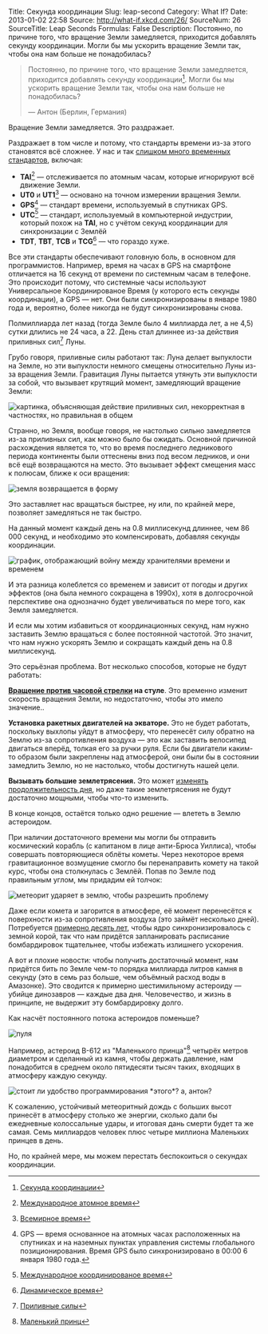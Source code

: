 Title: Секунда координации
Slug: leap-second
Category: What If?
Date: 2013-01-02 22:58
Source: http://what-if.xkcd.com/26/
SourceNum: 26
SourceTitle: Leap Seconds
Formulas: False
Description: Постоянно, по причине того, что вращение Земли замедляется, приходится добавлять секунду координации. Могли бы мы ускорить вращение Земли так, чтобы она нам больше не понадобилась?

> Постоянно, по причине того, что вращение Земли замедляется, приходится добавлять секунду координации[^1]. Могли бы мы ускорить вращение Земли так, чтобы она нам больше не понадобилась?
>
> — Антон (Берлин, Германия)

Вращение Земли замедляется. Это раздражает.

Раздражает в том числе и потому, что стандарты времени из-за этого становятся всё сложнее. У нас и так [слишком много временных стандартов](http://tycho.usno.navy.mil/systime.html), включая:

* **TAI**[^2] — отслеживается по атомным часам, которые игнорируют всё движение Земли.
* **UT0** и **UT1**[^3] — основано на точном измерении вращения Земли.
* **GPS**[^4] — стандарт времени, используемый в спутниках GPS.
* **UTC**[^5] — стандарт, используемый в компьютерной индустрии, который похож на **TAI**, но с учётом секунд координации для синхронизации с Землёй
* **TDT**, **TBT**, **TCB** и **TCG**[^6] — что гораздо хуже.

Все эти стандарты обеспечивают головную боль, в основном для программистов. Например, время на часах в GPS на смартфоне отличается на 16 секунд от времени по системным часам в телефоне. Это происходит потому, что системные часы используют Универсальное Координированое Время (у которого есть секунды координации), а GPS — нет. Они были синхронизированы в январе 1980 года и, вероятно, более никогда не будут синхронизированы снова.

Полмиллиарда лет назад (тогда Земле было 4 миллиарда лет, а не 4,5) сутки длились не 24 часа, а 22. День стал длиннее из-за действия приливных сил[^7] Луны.

Грубо говоря, приливные силы работают так: Луна делает выпуклости на Земле, но эти выпуклости немного смещены относительно Луны из-за вращения Земли. Гравитация Луны пытается утянуть эти выпуклости за собой, что вызывает крутящий момент, замедляющий вращение Земли:

![](/uploads/026-leap-second/leap_tides_ru.png "картинка, объясняющая действие приливных сил, некорректная в частностях, но правильная в общем")

Странно, но Земля, вообще говоря, не настолько сильно замедляется из-за приливных сил, как можно было бы ожидать. Основной причиной расхождения является то, что во время последнего ледникового периода континенты были оттеснены вниз под весом ледников, и они всё ещё возвращаются на место. Это вызывает эффект смещения масс к полюсам, ближе к оси вращения:

![](/uploads/026-leap-second/leap_mass_shift_ru.png "земля возвращается в форму")

Это заставляет нас вращаться быстрее, ну или, по крайней мере, позволяет замедляться не так быстро.

На данный момент каждый день на 0.8 миллисекунд длиннее, чем 86&thinsp;000 секунд, и необходимо это компенсировать, добавляя секунды координации.

![](/uploads/026-leap-second/leap_graph_ru.png "график, отображающий войну между хранителями времени и временем")

И эта разница колеблется со временем и зависит от погоды и других эффектов (она была немного сокращена в 1990х), хотя в долгосрочной перспективе она однозначно будет увеличиваться по мере того, как Земля замедляется.

И если мы хотим избавиться от координационных секунд, нам нужно заставить Землю вращаться с более постоянной частотой. Это значит, что нам нужно ускорять Землю и сокращать каждый день на 0.8 миллисекунд.

Это серьёзная проблема. Вот несколько способов, которые не будут работать:

**[Вращение против часовой стрелки](http://xkcd.ru/162/) на стуле**. Это временно изменит скорость вращения Земли, но недостаточно, чтобы это имело значение..

**Установка ракетных двигателей на экваторе.** Это не будет работать, поскольку выхлопы уйдут в атмосферу, что перенесёт силу обратно на Землю из-за сопротивления воздуха — это как заставить велосипед двигаться вперёд, толкая его за ручки руля. Если бы двигатели каким-то образом были закреплены над атмосферой, они были бы в состоянии замедлить Землю, но не настолько, чтобы достигнуть нашей цели.

**Вызывать большие землетрясения.** Это может [изменять продолжительность дня](http://www.nasa.gov/topics/earth/features/japanquake/earth20110314.html), но даже такие землетрясения не будут достаточно мощными, чтобы что-то изменить.

В конце концов, остаётся только одно решение — влететь в Землю астероидом.

При наличии достаточного времени мы могли бы отправить космический корабль (с капитаном в лице анти-Брюса Уиллиса), чтобы совершать повторяющиеся облёты кометы. Через некоторое время гравитационное возмущение смогло бы перенаправить комету на такой курс, чтобы она столкнулась с Землёй. Попав по Земле под правильным углом, мы придадим ей толчок:

![](/uploads/026-leap-second/leap_strike_ru.png "метеорит ударяет в землю, чтобы разрешить проблему")

Даже если комета и загорится в атмосфере, её момент перенесётся к поверхности из-за сопротивления воздуха (это займёт несколько дней). Потребуется [примерно десять лет](http://www.researchgate.net/publication/227650235_Topographic_CoreMantle_Coupling_and_Polar_Motion_On_Decadal_TimeScales), чтобы ядро синхронизировалось с земной корой, так что нам придётся запланировать расписание бомбардировок тщательнее, чтобы избежать излишнего ускорения.

А вот и плохие новости: чтобы получить достаточный момент, нам придётся бить по Земле чем-то порядка миллиарда литров камня в секунду (это в семь раз больше, чем объёмный расход воды в Амазонке). Это сводится к примерно шестимильному астероиду — убийце динозавров — каждые два дня. Человечество, и жизнь в принципе, не выдержит эту бомбардировку долго.

Как насчёт постоянного потока астероидов поменьше?

![](/uploads/026-leap-second/leap_prince_ru.png "пуля")

Например, астероид B-612 из "Маленького принца"[^8] четырёх метров диаметром и сделанный из камня, чтобы держать давление, нам понадобится в среднем около пятидесяти тысяч таких, входящих в атмосферу каждую секунду.

![](/uploads/026-leap-second/leap_prince_rows_ru.png "стоит ли удобство программирования *этого*? а, антон?")

К сожалению, устойчивый метеоритный дождь с больших высот принесёт в атмосферу столько же энергии, сколько дали бы ежедневные колоссальные удары, и итоговая дань смерти будет та же самая. Семь миллиардов человек плюс четыре миллиона Маленьких принцев в день.

Но, по крайней мере, мы можем перестать беспокоиться о секундах координации.

[^1]: [Секунда координации](http://ru.wikipedia.org/wiki/Секунда_координации)
[^2]: [Международное атомное время](http://ru.wikipedia.org/wiki/TAI)
[^3]: [Всемирное время](http://ru.wikipedia.org/wiki/Всемирное_время)
[^4]: GPS — время основанное на атомных часах расположенных на спутниках и на наземных пунктах управления системы глобального позиционирования. Время GPS было синхронизировано в 00:00 6 января 1980 года.
[^5]: [Международное координированое время](http://ru.wikipedia.org/wiki/UTC)
[^6]: [Динамическое время](http://ru.wikipedia.org/wiki/Динамическое_время)
[^7]: [Приливные силы](http://ru.wikipedia.org/wiki/Приливные_силы)
[^8]: [Маленький принц](http://ru.wikipedia.org/wiki/Маленький_принц)
